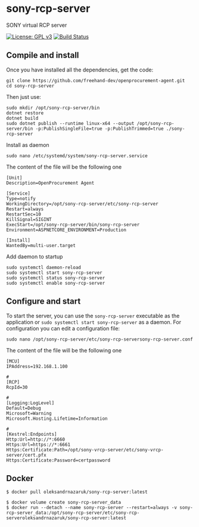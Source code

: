 # sony-rcp-server
SONY virtual RCP server


[![License: GPL v3](https://img.shields.io/badge/License-GPLv3-brightgreen.svg)](COPYING)
[![Build Status](https://dev.azure.com/oleksandr-nazaruk/sony-rcp-server/_apis/build/status/freehand-dev.sony-rcp-server?branchName=master)](https://dev.azure.com/oleksandr-nazaruk/sony-rcp-server/_build/latest?definitionId=9&branchName=master)


## Compile and install
Once you have installed all the dependencies, get the code:

	git clone https://github.com/freehand-dev/openprocurement-agent.git
	cd sony-rcp-server

Then just use:

	sudo mkdir /opt/sony-rcp-server/bin
	dotnet restore
	dotnet build
	sudo dotnet publish --runtime linux-x64 --output /opt/sony-rcp-server/bin -p:PublishSingleFile=true -p:PublishTrimmed=true ./sony-rcp-server

Install as daemon
   
	sudo nano /etc/systemd/system/sony-rcp-server.service

The content of the file will be the following one

	[Unit]
	Description=OpenProcurement Agent 

	[Service]
	Type=notify
	WorkingDirectory=/opt/sony-rcp-server/etc/sony-rcp-server
	Restart=always
	RestartSec=10
	KillSignal=SIGINT
	ExecStart=/opt/sony-rcp-server/bin/sony-rcp-server
	Environment=ASPNETCORE_ENVIRONMENT=Production 

	[Install]
	WantedBy=multi-user.target

Add daemon to startup

	sudo systemctl daemon-reload
	sudo systemctl start sony-rcp-server
	sudo systemctl status sony-rcp-server
	sudo systemctl enable sony-rcp-server


## Configure and start
To start the server, you can use the `sony-rcp-server` executable as the application or `sudo systemctl start sony-rcp-server` as a daemon. For configuration you can edit a configuration file:

	sudo nano /opt/sony-rcp-server/etc/sony-rcp-serversony-rcp-server.conf

The content of the file will be the following one

    [MCU]
    IPAddress=192.168.1.100

    #
    [RCP]
    RcpId=30

    #
    [Logging:LogLevel]
    Default=Debug
    Microsoft=Warning
    Microsoft.Hosting.Lifetime=Information

    #
    [Kestrel:Endpoints]
    Http:Url=http://*:6660
    Https:Url=https://*:6661
    Https:Certificate:Path=/opt/sony-vrcp-server/etc/sony-vrcp-server/cert.pfx
    Https:Certificate:Password=certpassword

## Docker

	$ docker pull oleksandrnazaruk/sony-rcp-server:latest
	
	$ docker volume create sony-rcp-server_data
	$ docker run --detach --name sony-rcp-server --restart=always -v sony-rcp-server_data:/opt/sony-rcp-server/etc/sony-rcp-serveroleksandrnazaruk/sony-rcp-server:latest